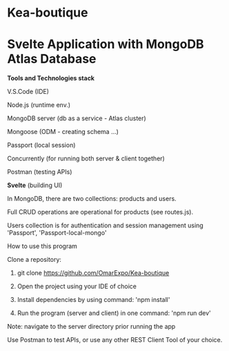 # Kea-boutique

# Svelte Application with MongoDB Atlas Database

<strong>Tools and Technologies stack</strong>


V.S.Code (IDE)

Node.js (runtime env.)

MongoDB server (db as a service - Atlas cluster)

Mongoose (ODM - creating schema ...)

Passport (local session)

Concurrently (for running both server & client together)

Postman (testing APIs)

<strong>Svelte</strong> (building UI)


In MongoDB, there are two collections: products and users.

Full CRUD operations are operational for products (see routes.js).

Users collection is for authentication and session management using 'Passport', 'Passport-local-mongo' 


How to use this program

Clone a repository:

 1. git clone https://github.com/OmarExpo/Kea-boutique

 2. Open the project using your IDE of choice

 3. Install dependencies by using command: 'npm install'

 4. Run the program (server and client) in one command: 'npm run dev'
 
 
Note: navigate to the server directory prior running the app

Use Postman to test APIs, or use any other REST Client Tool of your choice.
